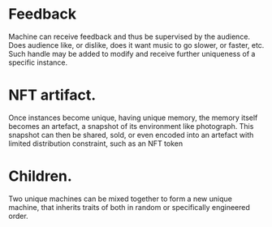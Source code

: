 # Feedback
Machine can receive feedback and thus be supervised by the audience. 
Does audience like, or dislike, does it want music to go slower, or faster, etc.
Such handle may be added to modify and receive further uniqueness of a specific instance.

# NFT artifact.
Once instances become unique, having unique memory, the memory itself becomes an artefact, a snapshot of its environment like photograph. This snapshot can then be shared, sold, or even encoded into an artefact with limited distribution constraint, such as an NFT token

# Children.
Two unique machines can be mixed together to form a new unique machine, that inherits traits of both in random or specifically engineered order.

